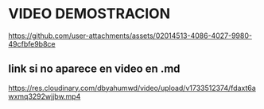 # VIDEO DEMOSTRACION


https://github.com/user-attachments/assets/02014513-4086-4027-9980-49cfbfe9b8ce


## link si no aparece en video en .md
https://res.cloudinary.com/dbyahumwd/video/upload/v1733512374/fdaxt6awxmq3292wjjbw.mp4

